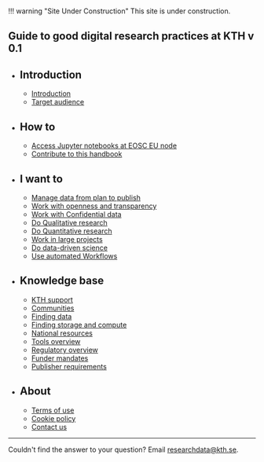 # <!-- markdownlint-disable MD007 -->

!!! warning "Site Under Construction"
    This site is under construction.

## Guide to good digital research practices at KTH v 0.1

<div class="grid cards" markdown>

- ## Introduction
    - [Introduction](introduction/intro.md)
    - [Target audience](introduction/audience.md)

- ## How to 
    - [Access Jupyter notebooks at EOSC EU node](how_to_guides/EOSC_Jupyter.md)
    - [Contribute to this handbook](how_to_guides/contribute.md)

- ## I want to
    - [Manage data from plan to publish](methodologies/research-data-lifecycle.md)
    - [Work with openness and transparency](methodologies/openness.md)
    - [Work with Confidential data](methodologies/confidential-data.md)
    - [Do Qualitative research](methodologies/qualitative-research.md)
    - [Do Quantitative research](methodologies/quantitative-research.md)
    - [Work in large projects](methodologies/large-projects.md)
    - [Do data-driven science](methodologies/data-science.md)
    - [Use automated Workflows](methodologies/workflows.md)

- ## Knowledge base
    - [KTH support](knowledge_base/kth-support.md)
    - [Communities](knowledge_base/communities.md)
    - [Finding data](knowledge_base/finding-data.md)
    - [Finding storage and compute](knowledge_base/storage.md)
    - [National resources](knowledge_base/national.md)
    - [Tools overview](knowledge_base/tools.md)
    - [Regulatory overview](knowledge_base/regulation.md)
    - [Funder mandates](knowledge_base/funder-mandates.md)
    - [Publisher requirements](knowledge_base/publisher-requirements.md)
- ## About
    - [Terms of use](about/terms.md)
    - [Cookie policy](about/cookie-policy.md)
    - [Contact us](https://www.kth.se/om/fakta)
</div>

---

Couldn't find the answer to your question? Email [researchdata@kth.se](mailto:researchdata@kth.se).
